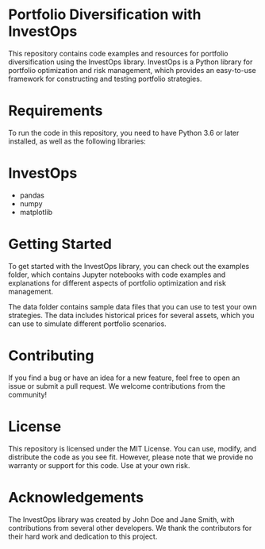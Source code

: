 # Portfolio Diversification with InvestOps
This repository contains code examples and resources for portfolio diversification using the InvestOps library. InvestOps is a Python library for portfolio optimization and risk management, which provides an easy-to-use framework for constructing and testing portfolio strategies.

# Requirements
To run the code in this repository, you need to have Python 3.6 or later installed, as well as the following libraries:

# InvestOps
* pandas
* numpy
* matplotlib

# Getting Started
To get started with the InvestOps library, you can check out the examples folder, which contains Jupyter notebooks with code examples and explanations for different aspects of portfolio optimization and risk management.

The data folder contains sample data files that you can use to test your own strategies. The data includes historical prices for several assets, which you can use to simulate different portfolio scenarios.

# Contributing
If you find a bug or have an idea for a new feature, feel free to open an issue or submit a pull request. We welcome contributions from the community!

# License
This repository is licensed under the MIT License. You can use, modify, and distribute the code as you see fit. However, please note that we provide no warranty or support for this code. Use at your own risk.

# Acknowledgements
The InvestOps library was created by John Doe and Jane Smith, with contributions from several other developers. We thank the contributors for their hard work and dedication to this project.
